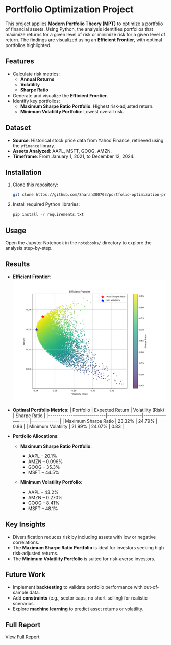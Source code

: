 # Portfolio Optimization Project

This project applies **Modern Portfolio Theory (MPT)** to optimize a portfolio of financial assets. Using Python, the analysis identifies portfolios that maximize returns for a given level of risk or minimize risk for a given level of return. The findings are visualized using an **Efficient Frontier**, with optimal portfolios highlighted.

## Features
- Calculate risk metrics:
  - **Annual Returns**
  - **Volatility**
  - **Sharpe Ratio**
- Generate and visualize the **Efficient Frontier**.
- Identify key portfolios:
  - **Maximum Sharpe Ratio Portfolio**: Highest risk-adjusted return.
  - **Minimum Volatility Portfolio**: Lowest overall risk.

## Dataset
- **Source**: Historical stock price data from Yahoo Finance, retrieved using the `yfinance` library.
- **Assets Analyzed**: AAPL, MSFT, GOOG, AMZN.
- **Timeframe**: From January 1, 2021, to December 12, 2024.

## Installation
1. Clone this repository:
   ```bash
   git clone https://github.com/Sharan300703/portfolio-optimization-project.git
   ```
2. Install required Python libraries:
   ```bash
   pip install -r requirements.txt
   ```

## Usage
Open the Jupyter Notebook in the `notebooks/` directory to explore the analysis step-by-step.

## Results
- **Efficient Frontier**:
  ![Efficient Frontier](visuals/efficient_frontier.png)

- **Optimal Portfolio Metrics**:
  | Portfolio                  | Expected Return | Volatility (Risk) | Sharpe Ratio |
  |----------------------------|-----------------|-------------------|--------------|
  | Maximum Sharpe Ratio       |     23.32%      |      24.79%       |     0.86     |
  | Minimum Volatility         |     21.99%      |      24.07%       |     0.83     |

- **Portfolio Allocations**:
  - **Maximum Sharpe Ratio Portfolio**:
      -  AAPL – 20.1%
      -  AMZN – 0.096%
      -  GOOG – 35.3%
      -  MSFT – 44.5%

  - **Minimum Volatility Portfolio**:
      -  AAPL – 43.2%
      -  AMZN – 0.270%
      -  GOOG – 8.41%
      -  MSFT – 48.1%


## Key Insights
- Diversification reduces risk by including assets with low or negative correlations.
- The **Maximum Sharpe Ratio Portfolio** is ideal for investors seeking high risk-adjusted returns.
- The **Minimum Volatility Portfolio** is suited for risk-averse investors.

## Future Work
- Implement **backtesting** to validate portfolio performance with out-of-sample data.
- Add **constraints** (e.g., sector caps, no short-selling) for realistic scenarios.
- Explore **machine learning** to predict asset returns or volatility.

## Full Report
[View Full Report](docs/portfolio_optimization_project_report.pdf)
